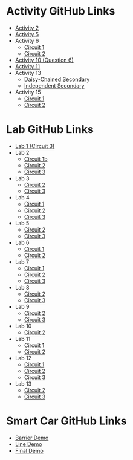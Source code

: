 # Activity GitHub Links
- [Activity 2](https://classroom.github.com/a/m_ZJ6wgP)
- [Activity 5](https://classroom.github.com/a/s0_D6Vfn)
- Activity 6
  - [Circuit 1](https://classroom.github.com/a/0hq55vz7)
  - [Circuit 2](https://classroom.github.com/a/9hhiLO5w)
- [Activity 10 (Question 6)](https://classroom.github.com/a/KsEsn32g)
- [Activity 11](https://classroom.github.com/a/gwMka0hL)
- Activity 13
  - [Daisy-Chained Secondary](https://classroom.github.com/a/Hl3o68Lu)
  - [Independent Secondary](https://classroom.github.com/a/AD4lew94)
- Activity 15
  - [Circuit 1](https://classroom.github.com/a/H5kuJTBv)
  - [Circuit 2](https://classroom.github.com/a/M0ssOVI1)

# Lab GitHub Links
- [Lab 1 (Circuit 3)](https://classroom.github.com/a/DVgyd7Gx)
- Lab 2
  - [Circuit 1b](https://classroom.github.com/a/3pWmj6Zo)
  - [Circuit 2](https://classroom.github.com/a/qHe5Xh-Q)
  - [Circuit 3](https://classroom.github.com/a/yRL6iTYJ)
- Lab 3
  - [Circuit 2](https://classroom.github.com/a/NBsxGOEh)
  - [Circuit 3](https://classroom.github.com/a/hySA_QWt)
- Lab 4
  - [Circuit 1](https://classroom.github.com/a/5ksylAHS)
  - [Circuit 2](https://classroom.github.com/a/VrMlHvwR)
  - [Circuit 3](https://classroom.github.com/a/NMUPb-uE)
- Lab 5
  - [Circuit 2](https://classroom.github.com/a/2iDVpBYF)
  - [Circuit 3](https://classroom.github.com/a/2Bx631ut)
- Lab 6
  - [Circuit 1](https://classroom.github.com/a/CY4ItCxb)
  - [Circuit 2](https://classroom.github.com/a/AhXU5zt5)
- Lab 7
  - [Circuit 1](https://classroom.github.com/a/oc2R9GhY)
  - [Circuit 2](https://classroom.github.com/a/v89fBnOY)
  - [Circuit 3](https://classroom.github.com/a/UJJwV2R0)
- Lab 8
  - [Circuit 2](https://classroom.github.com/a/Eg46dJhi)
  - [Circuit 3](https://classroom.github.com/a/wktBzr_6)
- Lab 9
  - [Circuit 2](https://classroom.github.com/a/-1DfOysX)
  - [Circuit 3](https://classroom.github.com/a/hsVX9LaW)
- Lab 10
  - [Circuit 2](https://classroom.github.com/a/n-BpfuRs)
- Lab 11
  - [Circuit 1](https://classroom.github.com/a/HASaq5WN)
  - [Circuit 2](https://classroom.github.com/a/QAoBWX_t)
- Lab 12
  - [Circuit 1](https://classroom.github.com/a/dbbtEiM7)
  - [Circuit 2](https://classroom.github.com/a/WxRAbixV)
  - [Circuit 3](https://classroom.github.com/a/W_TDRYzB)
- Lab 13
  - [Circuit 2](https://classroom.github.com/a/UILz97-O)
  - [Circuit 3](https://classroom.github.com/a/y6GAnEdi)


# Smart Car GitHub Links
- [Barrier Demo](https://classroom.github.com/a/EX1jAF7C)
- [Line Demo](https://classroom.github.com/a/ukFq6eMb)
- [Final Demo](https://classroom.github.com/a/8ObGgboY)
